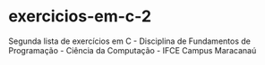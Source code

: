 # exercicios-em-c-2
Segunda lista de exercícios em C - Disciplina de Fundamentos de Programação - Ciência da Computação - IFCE Campus Maracanaú
